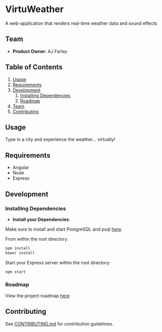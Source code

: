 # VirtuWeather
A web-application that renders real-time weather data and sound effects

## Team

  - __Product Owner__: AJ Farley

## Table of Contents

1. [Usage](#Usage)
1. [Requirements](#requirements)
1. [Development](#development)
    1. [Installing Dependencies](#installing-dependencies)
    1. [Roadmap](#roadmap)
1. [Team](#team)
1. [Contributing](#contributing)

## Usage

Type in a city and experience the weather... virtually!

## Requirements

- Angular
- Node
- Express


## Development

### Installing Dependencies


- __Install your Dependencies__:

Make sure to install and start PostgreSQL and psql [here](https://www.postgresql.org/download/).

From within the root directory:
```sh
npm install
bower install
```

Start your Express server within the root directory:
```sh
npm start
```

<!-- ### Future Features -->

### Roadmap

View the project roadmap [here](https://github.com/selfresonator/virtuweather/issues)


## Contributing

See [CONTRIBUTING.md](CONTRIBUTING.md) for contribution guidelines.
